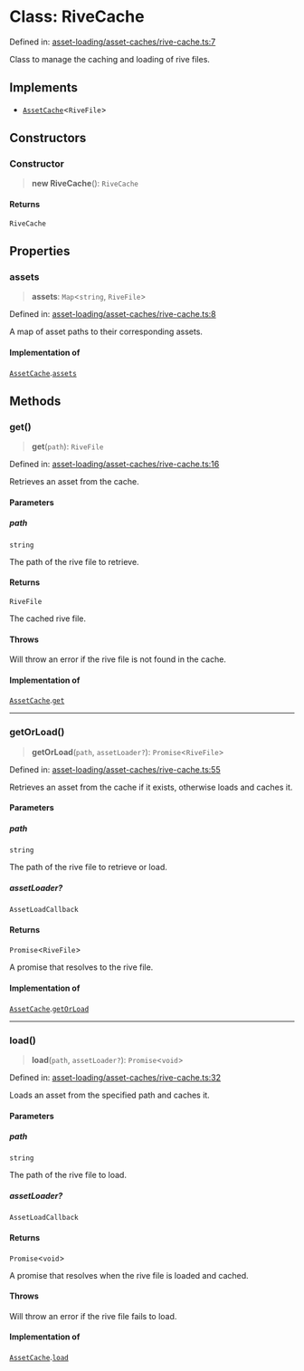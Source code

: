 # Class: RiveCache

Defined in: [asset-loading/asset-caches/rive-cache.ts:7](https://github.com/Forge-Game-Engine/Forge/blob/6a4c05c6b58848e53a4f2ca7d9cd2f9b6c10e5ac/src/asset-loading/asset-caches/rive-cache.ts#L7)

Class to manage the caching and loading of rive files.

## Implements

- [`AssetCache`](../interfaces/AssetCache.md)\<`RiveFile`\>

## Constructors

### Constructor

> **new RiveCache**(): `RiveCache`

#### Returns

`RiveCache`

## Properties

### assets

> **assets**: `Map`\<`string`, `RiveFile`\>

Defined in: [asset-loading/asset-caches/rive-cache.ts:8](https://github.com/Forge-Game-Engine/Forge/blob/6a4c05c6b58848e53a4f2ca7d9cd2f9b6c10e5ac/src/asset-loading/asset-caches/rive-cache.ts#L8)

A map of asset paths to their corresponding assets.

#### Implementation of

[`AssetCache`](../interfaces/AssetCache.md).[`assets`](../interfaces/AssetCache.md#assets)

## Methods

### get()

> **get**(`path`): `RiveFile`

Defined in: [asset-loading/asset-caches/rive-cache.ts:16](https://github.com/Forge-Game-Engine/Forge/blob/6a4c05c6b58848e53a4f2ca7d9cd2f9b6c10e5ac/src/asset-loading/asset-caches/rive-cache.ts#L16)

Retrieves an asset from the cache.

#### Parameters

##### path

`string`

The path of the rive file to retrieve.

#### Returns

`RiveFile`

The cached rive file.

#### Throws

Will throw an error if the rive file is not found in the cache.

#### Implementation of

[`AssetCache`](../interfaces/AssetCache.md).[`get`](../interfaces/AssetCache.md#get)

***

### getOrLoad()

> **getOrLoad**(`path`, `assetLoader?`): `Promise`\<`RiveFile`\>

Defined in: [asset-loading/asset-caches/rive-cache.ts:55](https://github.com/Forge-Game-Engine/Forge/blob/6a4c05c6b58848e53a4f2ca7d9cd2f9b6c10e5ac/src/asset-loading/asset-caches/rive-cache.ts#L55)

Retrieves an asset from the cache if it exists, otherwise loads and caches it.

#### Parameters

##### path

`string`

The path of the rive file to retrieve or load.

##### assetLoader?

`AssetLoadCallback`

#### Returns

`Promise`\<`RiveFile`\>

A promise that resolves to the rive file.

#### Implementation of

[`AssetCache`](../interfaces/AssetCache.md).[`getOrLoad`](../interfaces/AssetCache.md#getorload)

***

### load()

> **load**(`path`, `assetLoader?`): `Promise`\<`void`\>

Defined in: [asset-loading/asset-caches/rive-cache.ts:32](https://github.com/Forge-Game-Engine/Forge/blob/6a4c05c6b58848e53a4f2ca7d9cd2f9b6c10e5ac/src/asset-loading/asset-caches/rive-cache.ts#L32)

Loads an asset from the specified path and caches it.

#### Parameters

##### path

`string`

The path of the rive file to load.

##### assetLoader?

`AssetLoadCallback`

#### Returns

`Promise`\<`void`\>

A promise that resolves when the rive file is loaded and cached.

#### Throws

Will throw an error if the rive file fails to load.

#### Implementation of

[`AssetCache`](../interfaces/AssetCache.md).[`load`](../interfaces/AssetCache.md#load)
